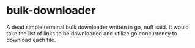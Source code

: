 # bulk-downloader
A dead simple terminal bulk downloader written in go, nuff said. It would take the list of links to be downloaded and utilize go concurrency to download each file.